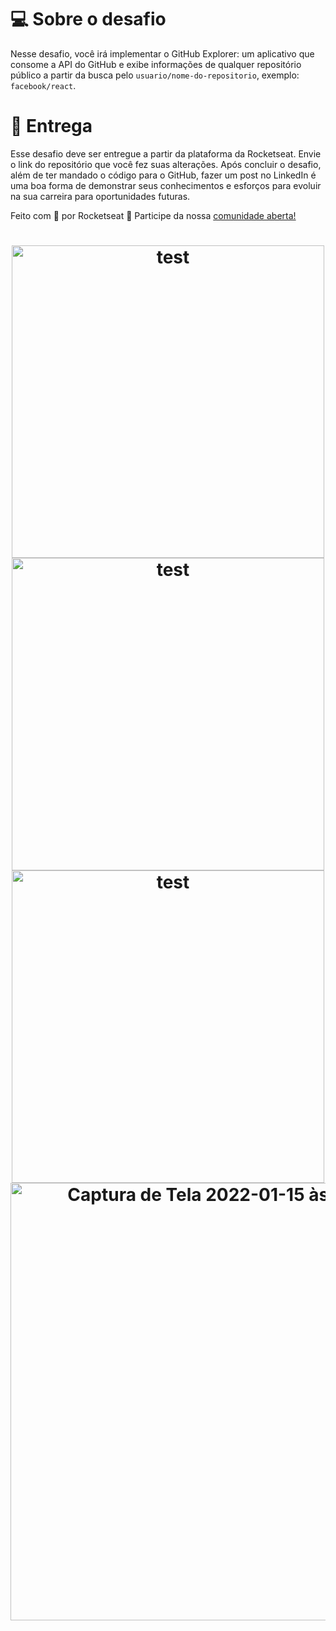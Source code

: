 # 💻 Sobre o desafio

Nesse desafio, você irá implementar o GitHub Explorer: um aplicativo que consome a API do GitHub e exibe informações de qualquer repositório público a partir da busca pelo `usuario/nome-do-repositorio`, exemplo: `facebook/react`.

# 📅 Entrega

Esse desafio deve ser entregue a partir da plataforma da Rocketseat. Envie o link do repositório que você fez suas alterações. Após concluir o desafio, além de ter mandado o código para o GitHub, fazer um post no LinkedIn é uma boa forma de demonstrar seus conhecimentos e esforços para evoluir na sua carreira para oportunidades futuras.

Feito com 💜 por Rocketseat 👋 Participe da nossa [comunidade aberta!](https://discord.gg/Ns86RQyVH8)

<h1 align="center">
    <img alt="test" title="test" height=500 src="https://user-images.githubusercontent.com/76229106/149646540-df8b43ff-44f0-49f4-8520-93b931ad0ef8.gif">
    <img alt="test" title="test" height=500 src="https://user-images.githubusercontent.com/76229106/149633257-b08c8e63-3010-4a4d-9410-52cae46ca8ca.png">
    <img alt="test" title="test" height=500 src="https://user-images.githubusercontent.com/76229106/149633267-bf054924-8d4e-407f-adc9-a45cbfa54805.png">
    <img width="700" alt="Captura de Tela 2022-01-15 às 15 17 00" src="https://user-images.githubusercontent.com/76229106/149633163-ede8a462-65ec-4f28-b553-792c241ee439.png">
</h1>
